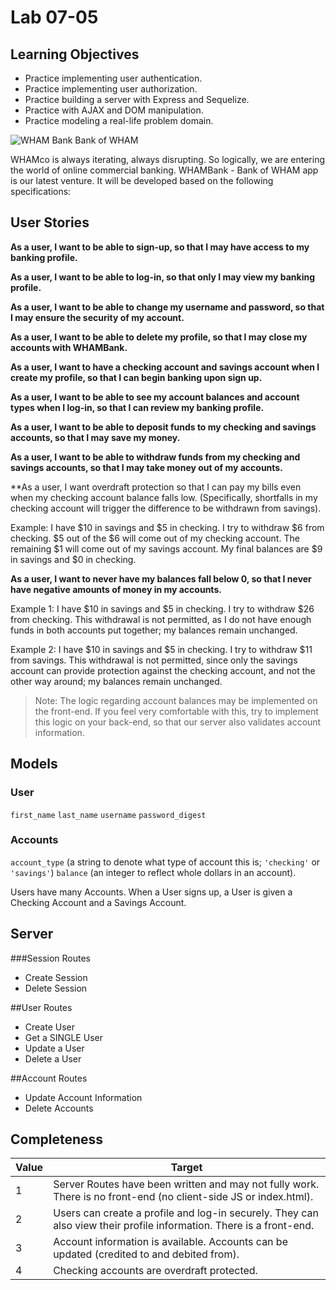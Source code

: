 # Lab 07-05


## Learning Objectives

- Practice implementing user authentication.
- Practice implementing user authorization.
- Practice building a server with Express and Sequelize.
- Practice with AJAX and DOM manipulation.
- Practice modeling a real-life problem domain.  

![WHAM Bank Bank of WHAM](http://www.thegeeksclub.com/wp-content/uploads/2012/04/Online-Banking.jpg)

WHAMco is always iterating, always disrupting.  So logically, we are entering the world of online commercial banking.  WHAMBank - Bank of WHAM app is our latest venture.  It will be developed based on the following specifications:


## User Stories

**As a user, I want to be able to sign-up, so that I may have access to my banking profile.**

**As a user, I want to be able to log-in, so that only I may view my banking profile.**

**As a user, I want to be able to change my username and password, so that I may ensure the security of my account.**

**As a user, I want to be able to delete my profile, so that I may close my accounts with WHAMBank.**

**As a user, I want to have a checking account and savings account when I create my profile, so that I can begin banking upon sign up.**

**As a user, I want to be able to see my account balances and account types when I log-in, so that I can review my banking profile.**

**As a user, I want to be able to deposit funds to my checking and savings accounts, so that I may save my money.**

**As a user, I want to be able to withdraw funds from my checking and savings accounts, so that I may take money out of my accounts.**

**As a user, I want overdraft protection so that I can pay my bills even when my checking account balance falls low.  (Specifically, shortfalls in my checking account will trigger the difference to be withdrawn from savings). 

Example: I have $10 in savings and $5 in checking.  I try to withdraw $6 from checking. $5 out of the $6 will come out of my checking account. The remaining $1 will come out of my savings account. My final balances are $9 in savings and $0 in checking.  

**As a user, I want to never have my balances fall below 0, so that I never have negative amounts of money in my accounts.** 

Example 1: I have $10 in savings and $5 in checking.  I try to withdraw $26 from checking.  This withdrawal is not permitted, as I do not have enough funds in both accounts put together; my balances remain unchanged.  

Example 2: I have $10 in savings and $5 in checking.  I try to withdraw $11 from savings. This withdrawal is not permitted, since only the savings account can provide protection against the checking account, and not the other way around; my balances remain unchanged.   

> Note: The logic regarding account balances may be implemented on the front-end.  If you feel very comfortable with this, try to implement this logic on your back-end, so that our server also validates account information.  

## Models

### User
`first_name`
`last_name`
`username`
`password_digest`

### Accounts
`account_type` (a string to denote what type of account this is; `'checking'` or `'savings'`)
`balance` (an integer to reflect whole dollars in an account).

Users have many Accounts.  When a User signs up, a User is given a Checking Account and a Savings Account.  

## Server

###Session Routes

* Create Session
* Delete Session

##User Routes

* Create User
* Get a SINGLE User
* Update a User
* Delete a User

##Account Routes

* Update Account Information
* Delete Accounts

## Completeness

| Value | Target |
| ----- | -------|
| 1 | Server Routes have been written and may not fully work.  There is no front-end (no client-side JS or index.html).|
| 2 | Users can create a profile and log-in securely.  They can also view their profile information.  There is a front-end.|  
| 3 | Account information is available.  Accounts can be updated (credited to and debited from).  |
| 4 | Checking accounts are overdraft protected. |
